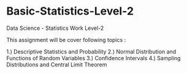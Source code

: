 # Basic-Statistics-Level-2
Data Science - Statistics Work  Level-2

This assignment will be cover following topics :

1.) Descriptive Statistics and Probability
2.) Normal Distribution and Functions of Random Variables
3.) Confidence Intervals
4.) Sampling Distributions and Central Limit Theorem
